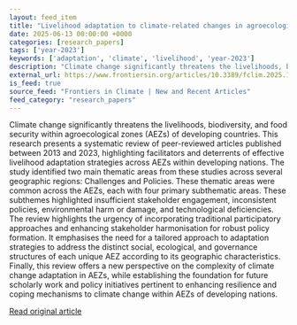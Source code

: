 ```yaml
---
layout: feed_item
title: "Livelihood adaptation to climate-related changes in agroecological zones in developing countries—challenges, prospects, and policy concerns"
date: 2025-06-13 00:00:00 +0000
categories: [research_papers]
tags: ['year-2023']
keywords: ['adaptation', 'climate', 'livelihood', 'year-2023']
description: "Climate change significantly threatens the livelihoods, biodiversity, and food security within agroecological zones (AEZs) of developing countries"
external_url: https://www.frontiersin.org/articles/10.3389/fclim.2025.1594747
is_feed: true
source_feed: "Frontiers in Climate | New and Recent Articles"
feed_category: "research_papers"
---
```


Climate change significantly threatens the livelihoods, biodiversity, and food security within agroecological zones (AEZs) of developing countries. This research presents a systematic review of peer-reviewed articles published between 2013 and 2023, highlighting facilitators and deterrents of effective livelihood adaptation strategies across AEZs within developing nations. The study identified two main thematic areas from these studies across several geographic regions: Challenges and Policies. These thematic areas were common across the AEZs, each with four primary subthematic areas. These subthemes highlighted insufficient stakeholder engagement, inconsistent policies, environmental harm or damage, and technological deficiencies. The review highlights the urgency of incorporating traditional participatory approaches and enhancing stakeholder harmonisation for robust policy formation. It emphasises the need for a tailored approach to adaptation strategies to address the distinct social, ecological, and governance structures of each unique AEZ according to its geographic characteristics. Finally, this review offers a new perspective on the complexity of climate change adaptation in AEZs, while establishing the foundation for future scholarly work and policy initiatives pertinent to enhancing resilience and coping mechanisms to climate change within AEZs of developing nations.

[Read original article](https://www.frontiersin.org/articles/10.3389/fclim.2025.1594747)
